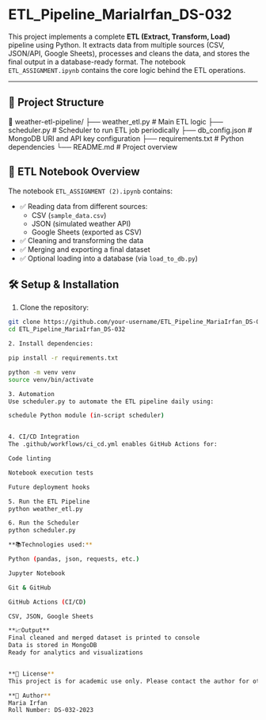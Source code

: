 # ETL_Pipeline_MariaIrfan_DS-032

This project implements a complete **ETL (Extract, Transform, Load)** pipeline using Python. It extracts data from multiple sources (CSV, JSON/API, Google Sheets), processes and cleans the data, and stores the final output in a database-ready format. The notebook `ETL_ASSIGNMENT.ipynb` contains the core logic behind the ETL operations.

---

## 📁 Project Structure

📁 weather-etl-pipeline/
├── weather_etl.py         # Main ETL logic
├── scheduler.py           # Scheduler to run ETL job periodically
├── db_config.json         # MongoDB URI and API key configuration
├── requirements.txt       # Python dependencies
└── README.md              # Project overview


## 🚀 ETL Notebook Overview

The notebook `ETL_ASSIGNMENT (2).ipynb` contains:
- ✅ Reading data from different sources:
  - CSV (`sample_data.csv`)
  - JSON (simulated weather API)
  - Google Sheets (exported as CSV)
- ✅ Cleaning and transforming the data
- ✅ Merging and exporting a final dataset
- ✅ Optional loading into a database (via `load_to_db.py`)


## 🛠️ Setup & Installation

1. Clone the repository:
```bash
git clone https://github.com/your-username/ETL_Pipeline_MariaIrfan_DS-032.git
cd ETL_Pipeline_MariaIrfan_DS-032

2. Install dependencies:

pip install -r requirements.txt

python -m venv venv
source venv/bin/activate

3. Automation
Use scheduler.py to automate the ETL pipeline daily using:

schedule Python module (in-script scheduler)


4. CI/CD Integration
The .github/workflows/ci_cd.yml enables GitHub Actions for:

Code linting

Notebook execution tests

Future deployment hooks

5. Run the ETL Pipeline
python weather_etl.py

6. Run the Scheduler
python scheduler.py

**📚Technologies used:**

Python (pandas, json, requests, etc.)

Jupyter Notebook

Git & GitHub

GitHub Actions (CI/CD)

CSV, JSON, Google Sheets

**📈Output**
Final cleaned and merged dataset is printed to console
Data is stored in MongoDB 
Ready for analytics and visualizations


**📄 License**
This project is for academic use only. Please contact the author for other use cases.

**👤 Author**
Maria Irfan
Roll Number: DS-032-2023
